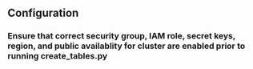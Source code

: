 ## Configuration

### Ensure that correct security group, IAM role, secret keys, region, and public availablity for cluster are enabled prior to running create_tables.py

